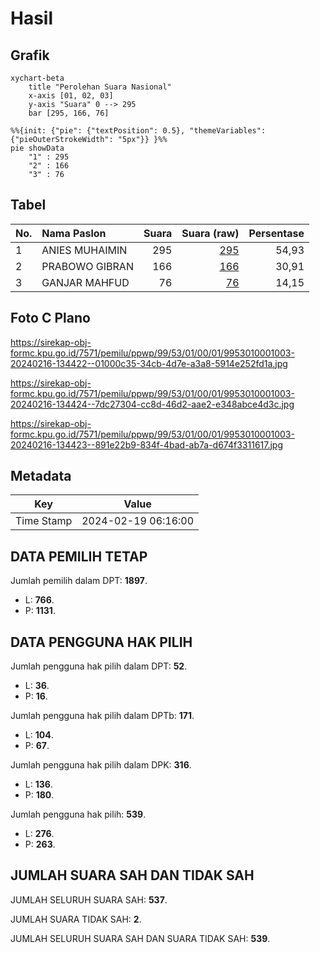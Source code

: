 # Hasil

## Grafik

```mermaid
xychart-beta
    title "Perolehan Suara Nasional"
    x-axis [01, 02, 03]
    y-axis "Suara" 0 --> 295
    bar [295, 166, 76]
```

```mermaid
%%{init: {"pie": {"textPosition": 0.5}, "themeVariables": {"pieOuterStrokeWidth": "5px"}} }%%
pie showData
    "1" : 295
    "2" : 166
    "3" : 76
```

## Tabel

| No. | Nama Paslon    | Suara | Suara (raw) | Persentase |
|:--- |:-------------- | -----:| -----------:| ----------:|
| 1   | ANIES MUHAIMIN | 295   | [295][p-1]  | 54,93      |
| 2   | PRABOWO GIBRAN | 166   | [166][p-2]  | 30,91      |
| 3   | GANJAR MAHFUD  | 76    | [76][p-3]   | 14,15      |


[p-1]: https://github.com/gigit-pemilu/pemilu-2024/blob/main/pilpres/hitung-suara/sub/99-luar-negeri/sub/53-jeddah-arab-saudi/sub/01-jeddah-arab-saudi/sub/0001-jeddah-arab-saudi/sub/003-tps/sub/paslon-1.txt
[p-2]: https://github.com/gigit-pemilu/pemilu-2024/blob/main/pilpres/hitung-suara/sub/99-luar-negeri/sub/53-jeddah-arab-saudi/sub/01-jeddah-arab-saudi/sub/0001-jeddah-arab-saudi/sub/003-tps/sub/paslon-2.txt
[p-3]: https://github.com/gigit-pemilu/pemilu-2024/blob/main/pilpres/hitung-suara/sub/99-luar-negeri/sub/53-jeddah-arab-saudi/sub/01-jeddah-arab-saudi/sub/0001-jeddah-arab-saudi/sub/003-tps/sub/paslon-3.txt

## Foto C Plano

https://sirekap-obj-formc.kpu.go.id/7571/pemilu/ppwp/99/53/01/00/01/9953010001003-20240216-134422--01000c35-34cb-4d7e-a3a8-5914e252fd1a.jpg

https://sirekap-obj-formc.kpu.go.id/7571/pemilu/ppwp/99/53/01/00/01/9953010001003-20240216-134424--7dc27304-cc8d-46d2-aae2-e348abce4d3c.jpg

https://sirekap-obj-formc.kpu.go.id/7571/pemilu/ppwp/99/53/01/00/01/9953010001003-20240216-134423--891e22b9-834f-4bad-ab7a-d674f3311617.jpg


## Metadata

| Key        | Value               |
| ---------- | ------------------- |
| Time Stamp | 2024-02-19 06:16:00 |


## DATA PEMILIH TETAP

Jumlah pemilih dalam DPT: **1897**.
 * L: **766**.
 * P: **1131**.

## DATA PENGGUNA HAK PILIH

Jumlah pengguna hak pilih dalam DPT: **52**.
 * L: **36**.
 * P: **16**.

Jumlah pengguna hak pilih dalam DPTb: **171**.
 * L: **104**.
 * P: **67**.

Jumlah pengguna hak pilih dalam DPK: **316**.
 * L: **136**.
 * P: **180**.

Jumlah pengguna hak pilih: **539**.
 * L: **276**.
 * P: **263**.

## JUMLAH SUARA SAH DAN TIDAK SAH

JUMLAH SELURUH SUARA SAH: **537**.

JUMLAH SUARA TIDAK SAH: **2**.

JUMLAH SELURUH SUARA SAH DAN SUARA TIDAK SAH: **539**.


